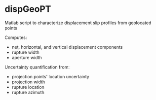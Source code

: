 # dispGeoPT
Matlab script to characterize displacement slip profiles from geolocated points

Computes:
* net, horizontal, and vertical displacement components
* rupture width
* aperture width

Uncertainty quantification from:
* projection points' location uncertainty
* projection width
* rupture location
* rupture azimuth

